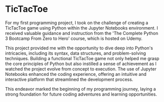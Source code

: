 # TicTacToe
For my first programming project, I took on the challenge of creating a TicTacToe game using Python within the Jupyter Notebooks environment. I received valuable guidance and instruction from the 'The Complete Python 3 Bootcamp From Zero to Hero' course, which is hosted on Udemy.

This project provided me with the opportunity to dive deep into Python's intricacies, including its syntax, data structures, and problem-solving techniques. Building a functional TicTacToe game not only helped me grasp the core principles of Python but also instilled a sense of achievement as I watched the project evolve from concept to execution. The use of Jupyter Notebooks enhanced the coding experience, offering an intuitive and interactive platform that streamlined the development process.

This endeavor marked the beginning of my programming journey, laying a strong foundation for future coding adventures and learning opportunities.
